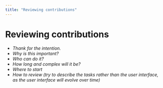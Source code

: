 ```yaml
---
title: "Reviewing contributions"
---
```


# Reviewing contributions

- _Thank for the intention._
- _Why is this important?_
- _Who can do it?_
- _How long and complex will it be?_
- _Where to start_
- _How to review (try to describe the tasks rather than the user interface, as the user interface will evolve over time)_
